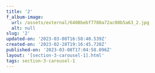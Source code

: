 ```yaml
---
title: '2'
f_album-image:
  url: /assets/external/6408bebf7780a72ac00b5a63_2.jpg
  alt: null
slug: '2'
updated-on: '2023-03-08T16:58:40.539Z'
created-on: '2023-02-28T19:16:45.720Z'
published-on: '2023-03-08T17:04:58.096Z'
layout: '[section-3-carousel-1].html'
tags: section-3-carousel-1
---
```



